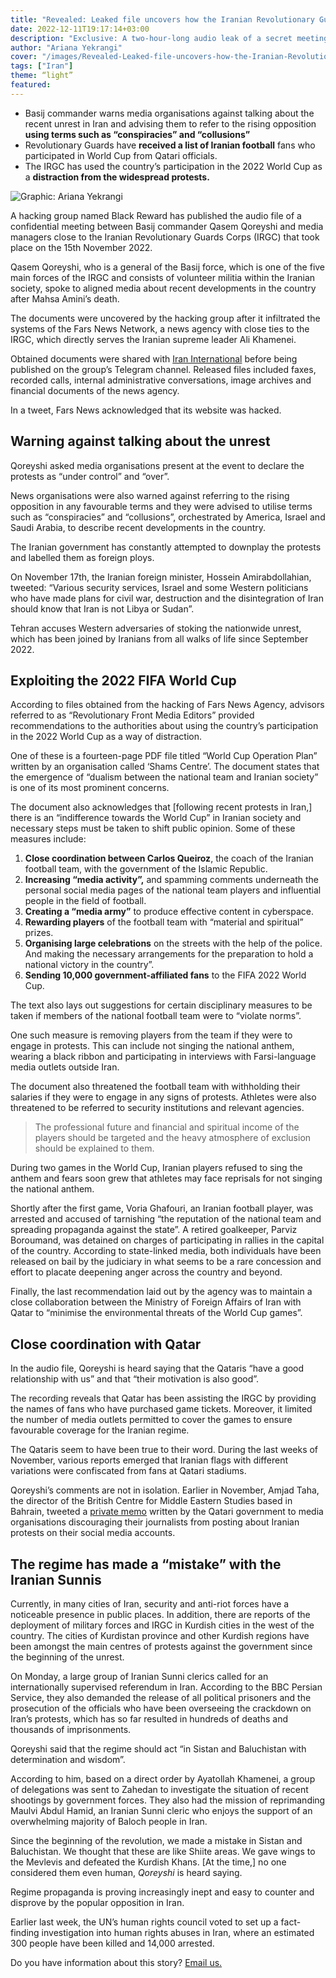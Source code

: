 ```yaml
---
title: "Revealed: Leaked file uncovers how the Iranian Revolutionary Guards plan to quell protests"
date: 2022-12-11T19:17:14+03:00
description: "Exclusive: A two-hour-long audio leak of a secret meeting between a Basij commander and news outlets reveals the regime’s tactics to suppress dissent."
author: "Ariana Yekrangi"
cover: "/images/Revealed-Leaked-file-uncovers-how-the-Iranian-Revolutionary-Guards-plan-to-quell-protests.jpg.webp"
tags: ["Iran"]
theme: “light”
featured:
---
```

-   Basij commander warns media organisations against talking about the recent unrest in Iran and advising them to refer to the rising opposition **using terms such as “conspiracies” and “collusions”**
-   Revolutionary Guards have **received a list of Iranian football** fans who participated in World Cup from Qatari officials.
-   The IRGC has used the country’s participation in the 2022 World Cup as a **distraction from the widespread protests.**

![Graphic: Ariana Yekrangi](/images/Revealed-Leaked-file-uncovers-how-the-Iranian-Revolutionary-Guards-plan-to-quell-protests.jpg.webp)

A hacking group named Black Reward has published the audio file of a confidential meeting between Basij commander Qasem Qoreyshi and media managers close to the Iranian Revolutionary Guards Corps (IRGC) that took place on the 15th November 2022.

Qasem Qoreyshi, who is a general of the Basij force, which is one of the five main forces of the IRGC and consists of volunteer militia within the Iranian society, spoke to aligned media about recent developments in the country after Mahsa Amini’s death.

The documents were uncovered by the hacking group after it infiltrated the systems of the Fars News Network, a news agency with close ties to the IRGC, which directly serves the Iranian supreme leader Ali Khamenei.

Obtained documents were shared with [Iran International](https://www.iranintl.com/en/202211282012) before being published on the group’s Telegram channel. Released files included faxes, recorded calls, internal administrative conversations, image archives and financial documents of the news agency.

In a tweet, Fars News acknowledged that its website was hacked.

## Warning against talking about the unrest

Qoreyshi asked media organisations present at the event to declare the protests as “under control” and “over”.

News organisations were also warned against referring to the rising opposition in any favourable terms and they were advised to utilise terms such as “conspiracies” and “collusions”, orchestrated by America, Israel and Saudi Arabia, to describe recent developments in the country.

The Iranian government has constantly attempted to downplay the protests and labelled them as foreign ploys.

On November 17th, the Iranian foreign minister, Hossein Amirabdollahian, tweeted: “Various security services, Israel and some Western politicians who have made plans for civil war, destruction and the disintegration of Iran should know that Iran is not Libya or Sudan”.

Tehran accuses Western adversaries of stoking the nationwide unrest, which has been joined by Iranians from all walks of life since September 2022.

## Exploiting the 2022 FIFA World Cup

According to files obtained from the hacking of Fars News Agency, advisors referred to as “Revolutionary Front Media Editors” provided recommendations to the authorities about using the country’s participation in the 2022 World Cup as a way of distraction.

One of these is a fourteen-page PDF file titled “World Cup Operation Plan” written by an organisation called ‘Shams Centre’. The document states that the emergence of “dualism between the national team and Iranian society” is one of its most prominent concerns.

The document also acknowledges that \[following recent protests in Iran,\] there is an “indifference towards the World Cup” in Iranian society and necessary steps must be taken to shift public opinion. Some of these measures include:

1.  **Close coordination between Carlos Queiroz**, the coach of the Iranian football team, with the government of the Islamic Republic.
2.  **Increasing “media activity”,** and spamming comments underneath the personal social media pages of the national team players and influential people in the field of football.
3.  **Creating a “media army”** to produce effective content in cyberspace.
4.  **Rewarding players** of the football team with “material and spiritual” prizes.
5.  **Organising large celebrations** on the streets with the help of the police. And making the necessary arrangements for the preparation to hold a national victory in the country”.
6.  **Sending 10,000 government-affiliated fans** to the FIFA 2022 World Cup.

The text also lays out suggestions for certain disciplinary measures to be taken if members of the national football team were to “violate norms”.

One such measure is removing players from the team if they were to engage in protests. This can include not singing the national anthem, wearing a black ribbon and participating in interviews with Farsi-language media outlets outside Iran.

The document also threatened the football team with withholding their salaries if they were to engage in any signs of protests. Athletes were also threatened to be referred to security institutions and relevant agencies.

> The professional future and financial and spiritual income of the players should be targeted and the heavy atmosphere of exclusion should be explained to them.

During two games in the World Cup, Iranian players refused to sing the anthem and fears soon grew that athletes may face reprisals for not singing the national anthem.

Shortly after the first game, Voria Ghafouri, an Iranian football player, was arrested and accused of tarnishing “the reputation of the national team and spreading propaganda against the state”. A retired goalkeeper, Parviz Boroumand, was detained on charges of participating in rallies in the capital of the country. According to state-linked media, both individuals have been released on bail by the judiciary in what seems to be a rare concession and effort to placate deepening anger across the country and beyond.

Finally, the last recommendation laid out by the agency was to maintain a close collaboration between the Ministry of Foreign Affairs of Iran with Qatar to “minimise the environmental threats of the World Cup games”.

## Close coordination with Qatar

In the audio file, Qoreyshi is heard saying that the Qataris “have a good relationship with us” and that “their motivation is also good”.

The recording reveals that Qatar has been assisting the IRGC by providing the names of fans who have purchased game tickets. Moreover, it limited the number of media outlets permitted to cover the games to ensure favourable coverage for the Iranian regime.

The Qataris seem to have been true to their word. During the last weeks of November, various reports emerged that Iranian flags with different variations were confiscated from fans at Qatari stadiums.

Qoreyshi’s comments are not in isolation. Earlier in November, Amjad Taha, the director of the British Centre for Middle Eastern Studies based in Bahrain, tweeted a [private memo](https://twitter.com/amjadt25/status/1591782008795156480) written by the Qatari government to media organisations discouraging their journalists from posting about Iranian protests on their social media accounts.

## The regime has made a “mistake” with the Iranian Sunnis

Currently, in many cities of Iran, security and anti-riot forces have a noticeable presence in public places. In addition, there are reports of the deployment of military forces and IRGC in Kurdish cities in the west of the country. The cities of Kurdistan province and other Kurdish regions have been amongst the main centres of protests against the government since the beginning of the unrest.

On Monday, a large group of Iranian Sunni clerics called for an internationally supervised referendum in Iran. According to the BBC Persian Service, they also demanded the release of all political prisoners and the prosecution of the officials who have been overseeing the crackdown on Iran’s protests, which has so far resulted in hundreds of deaths and thousands of imprisonments.

Qoreyshi said that the regime should act “in Sistan and Baluchistan with determination and wisdom”.

According to him, based on a direct order by Ayatollah Khamenei, a group of delegations was sent to Zahedan to investigate the situation of recent shootings by government forces. They also had the mission of reprimanding Maulvi Abdul Hamid, an Iranian Sunni cleric who enjoys the support of an overwhelming majority of Baloch people in Iran.

Since the beginning of the revolution, we made a mistake in Sistan and Baluchistan. We thought that these are like Shiite areas. We gave wings to the Mevlevis and defeated the Kurdish Khans. \[At the time,\] no one considered them even human, _Qoreyshi_ is heard saying.

Regime propaganda is proving increasingly inept and easy to counter and disprove by the popular opposition in Iran.

Earlier last week, the UN’s human rights council voted to set up a fact-finding investigation into human rights abuses in Iran, where an estimated 300 people have been killed and 14,000 arrested.

Do you have information about this story? [Email us.](https://un-aligned.org/human-rights/iranian-irgc-secret-meeting-leaked/ariana.yekrangi@un-aligned.org)
